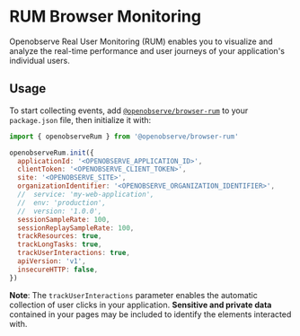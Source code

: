 # RUM Browser Monitoring

Openobserve Real User Monitoring (RUM) enables you to visualize and analyze the real-time performance and user journeys of your application's individual users.

## Usage

To start collecting events, add [`@openobserve/browser-rum`][1] to your `package.json` file, then initialize it with:

```javascript
import { openobserveRum } from '@openobserve/browser-rum'

openobserveRum.init({
  applicationId: '<OPENOBSERVE_APPLICATION_ID>',
  clientToken: '<OPENOBSERVE_CLIENT_TOKEN>',
  site: '<OPENOBSERVE_SITE>',
  organizationIdentifier: '<OPENOBSERVE_ORGANIZATION_IDENTIFIER>',
  //  service: 'my-web-application',
  //  env: 'production',
  //  version: '1.0.0',
  sessionSampleRate: 100,
  sessionReplaySampleRate: 100,
  trackResources: true,
  trackLongTasks: true,
  trackUserInteractions: true,
  apiVersion: 'v1',
  insecureHTTP: false,
})
```

**Note**: The `trackUserInteractions` parameter enables the automatic collection of user clicks in your application. **Sensitive and private data** contained in your pages may be included to identify the elements interacted with.

<!-- Note: all URLs should be absolute -->

[1]: https://www.npmjs.com/package/@openobserve/browser-rum

